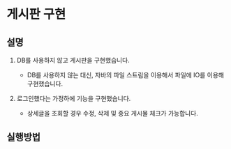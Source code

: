 # 게시판 구현

## 설명
1. DB를 사용하지 않고 게시판을 구현했습니다.

	- DB를 사용하지 않는 대신, 자바의 파일 스트림을 이용해서 파일에 IO를 이용해 구현했습니다.
	
2. 로그인했다는 가정하에 기능을 구현했습니다.

	- 상세글을 조회할 경우 수정, 삭제 및 중요 게시물 체크가 가능합니다.

## 실행방법